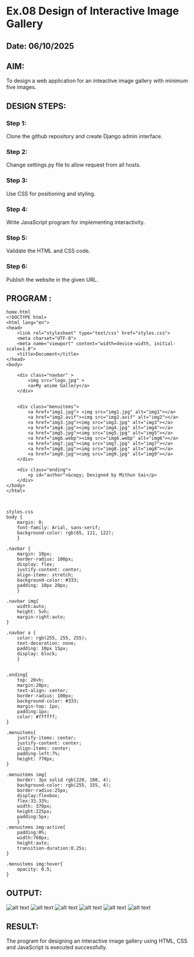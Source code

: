 # Ex.08 Design of Interactive Image Gallery
## Date: 06/10/2025

## AIM:
To design a web application for an inteactive image gallery with minimum five images.

## DESIGN STEPS:

### Step 1:
Clone the github repository and create Django admin interface.

### Step 2:
Change settings.py file to allow request from all hosts.

### Step 3:
Use CSS for positioning and styling.

### Step 4:
Write JavaScript program for implementing interactivity.

### Step 5:
Validate the HTML and CSS code.

### Step 6:
Publish the website in the given URL.

## PROGRAM :
```
home.html
<!DOCTYPE html>
<html lang="en">
<head>
    <link rel="stylesheet" type="text/css" href="styles.css">
    <meta charset="UTF-8">
    <meta name="viewport" content="width=device-width, initial-scale=1.0">
    <title>Document</title>
</head>
<body>

    <div class="navbar" >
        <img src="logo.jpg" >
        <a>My anime Gallery</a>
    </div>

    
    <div class="menuitems">
        <a href="img1.jpg"> <img src="img1.jpg" alt="img1"></a>
        <a href="img2.avif"><img src="img2.avif" alt="img2"></a>
        <a href="img3.jpg"><img src="img3.jpg" alt="img3"></a>
        <a href="img4.jpg"><img src="img4.jpg" alt="img4"></a>
        <a href="img5.jpg"><img src="img5.jpg" alt="img5"></a>
        <a href="img6.webp"><img src="img6.webp" alt="img6"></a>
        <a href="img7.jpg"><img src="img7.jpg" alt="img7"></a>
        <a href="img8.jpg"><img src="img8.jpg" alt="img8"></a>
        <a href="img9.jpg"><img src="img9.jpg" alt="img9"></a>
    </div>

    <div class="ending">
        <p id="author">&copy; Designed by Mithun Sai</p>
    </div>
</body>
</html>



styles.css
body {
    margin: 0;
    font-family: Arial, sans-serif;
    background-color: rgb(65, 111, 122);
    }

.navbar {
    margin: 10px;
    border-radius: 100px;
    display: flex;
    justify-content: center; 
    align-items: stretch;
    background-color: #333;
    padding: 10px 20px;
    }

.navbar img{
    width:auto;
    height: 5vh;
    margin-right:auto;
}

.navbar a {
    color: rgb(255, 255, 255);
    text-decoration: none;
    padding: 10px 15px;
    display: block;
    }


.ending{
    top: 20vh;
    margin:20px;
    text-align: center;
    border-radius: 100px;
    background-color: #333;
    margin-top: 1px;
    padding:1px;
    color: #ffffff;
}

.menuitems{
    justify-items: center;
    justify-content: center;
    align-items: center;    
    padding-left:7%;
    height: 770px;
}

.menuitems img{
    border: 3px solid rgb(220, 180, 4);
    background-color: rgb(255, 155, 4);
    border-radius:25px;
    display:flexbox;
    flex:33.33%;
    width: 370px;
    height:225px;
    padding:5px;
    }
.menuitems img:active{
    padding:0%;
    width:760px;
    height:auto;
    transition-duration:0.25s;
}

.menuitems img:hover{
    opacity: 0.5;
}
```

## OUTPUT:
![alt text](output1.png)
![alt text](output2.png)
![alt text](output3.png)
![alt text](output4.png)
![alt text](output5.png)
![alt text](output6.png)

## RESULT:
The program for designing an interactive image gallery using HTML, CSS and JavaScript is executed successfully.
